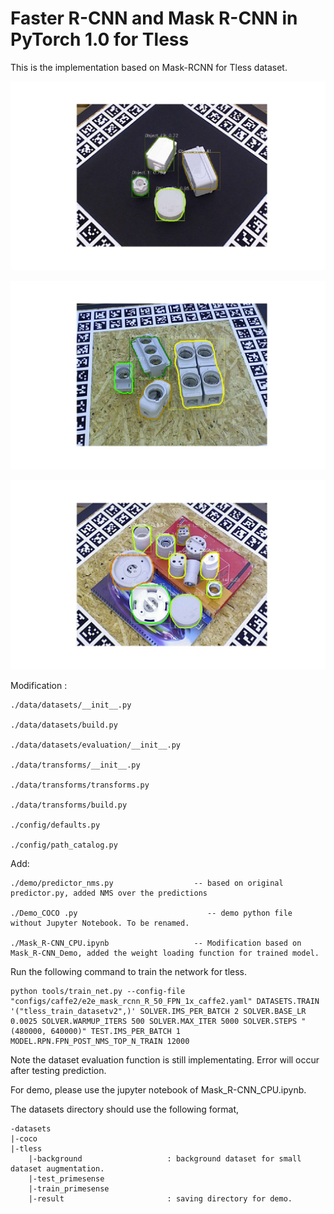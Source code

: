 # Faster R-CNN and Mask R-CNN in PyTorch 1.0 for Tless

This is the implementation based on Mask-RCNN for Tless dataset.

![image](https://github.com/KelvinCPChiu/Mask-RCNN-Tless/blob/master/datasets/tless/result/test_01_0080_0002500_540.jpg)

![image](https://github.com/KelvinCPChiu/Mask-RCNN-Tless/blob/master/datasets/tless/result/test_11_0160_0002500_540.jpg)

![image](https://github.com/KelvinCPChiu/Mask-RCNN-Tless/blob/master/datasets/tless/result/test_19_0080_0002500_540.jpg)

Modification : 

    ./data/datasets/__init__.py

    ./data/datasets/build.py

    ./data/datasets/evaluation/__init__.py

    ./data/transforms/__init__.py

    ./data/transforms/transforms.py

    ./data/transforms/build.py

    ./config/defaults.py

    ./config/path_catalog.py


Add: 

    ./demo/predictor_nms.py                  -- based on original predictor.py, added NMS over the predictions

    ./Demo_COCO .py                             -- demo python file without Jupyter Notebook. To be renamed.

    ./Mask_R-CNN_CPU.ipynb                   -- Modification based on Mask_R-CNN_Demo, added the weight loading function for trained model.

Run the following command to train the network for tless. 

    python tools/train_net.py --config-file "configs/caffe2/e2e_mask_rcnn_R_50_FPN_1x_caffe2.yaml" DATASETS.TRAIN '("tless_train_datasetv2",)' SOLVER.IMS_PER_BATCH 2 SOLVER.BASE_LR 0.0025 SOLVER.WARMUP_ITERS 500 SOLVER.MAX_ITER 5000 SOLVER.STEPS "(480000, 640000)" TEST.IMS_PER_BATCH 1 MODEL.RPN.FPN_POST_NMS_TOP_N_TRAIN 12000

Note the dataset evaluation function is still implementating. Error will occur after testing prediction.

For demo, please use the jupyter notebook of Mask_R-CNN_CPU.ipynb.

The datasets directory should use the following format,

    -datasets 
    |-coco
    |-tless
        |-background                   : background dataset for small dataset augmentation.
        |-test_primesense               
        |-train_primesense
        |-result                       : saving directory for demo.
